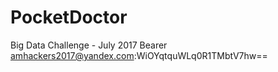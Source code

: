 # PocketDoctor
Big Data Challenge - July 2017
Bearer amhackers2017@yandex.com:WiOYqtquWLq0R1TMbtV7hw==

